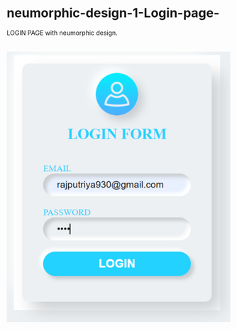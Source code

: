 # neumorphic-design-1-Login-page-
LOGIN PAGE with neumorphic design.
<br>
<br>
<br>
<img src="https://github.com/reerajput930/neumorphic-design-1-Login-page-/blob/7b6ace00ad06687837873aa7d1f986780d2f3ed4/neumorphicLoginPage.png">
